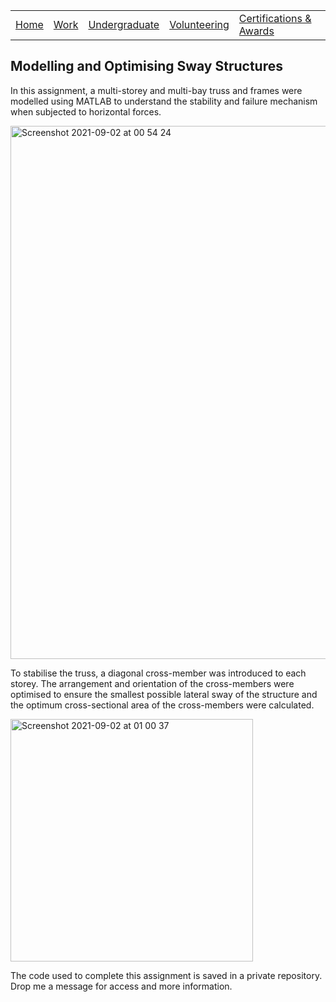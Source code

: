 |                           |                                     |                                   |                           |                           |
|:--------------------------|:------------------------------------|:----------------------------------|:--------------------------|:--------------------------|
| [Home](../)               | [Work](../professional/)            | [Undergraduate](../undergraduate/)| [Volunteering](../volunteering/)  | [Certifications & Awards](../certifications/)|

## Modelling and Optimising Sway Structures

In this assignment, a multi-storey and multi-bay truss and frames were modelled using MATLAB to understand the stability and failure mechanism when subjected to horizontal forces.

<img width="853" alt="Screenshot 2021-09-02 at 00 54 24" src="https://user-images.githubusercontent.com/74054024/131760269-1b429717-b8e6-4948-b171-242bc2ea4e5f.png">

To stabilise the truss, a diagonal cross-member was introduced to each storey. The arrangement and orientation of the cross-members were optimised to ensure the smallest possible lateral sway of the structure and the optimum cross-sectional area of the cross-members were calculated.

<img width="388" alt="Screenshot 2021-09-02 at 01 00 37" src="https://user-images.githubusercontent.com/74054024/131760736-be310315-16b0-439d-9ea3-2dde2f4e06c1.png">

The code used to complete this assignment is saved in a private repository. Drop me a message for access and more information.
